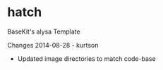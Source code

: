 hatch
=====

BaseKit's alysa Template

Changes 2014-08-28 - kurtson
+ Updated image directories to match code-base